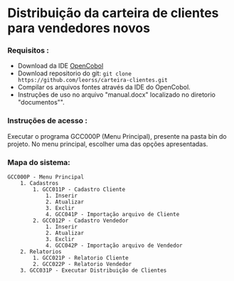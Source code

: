 # Distribuição da carteira de clientes para vendedores novos

### Requisitos :
- Download da IDE [OpenCobol](https://launchpad.net/cobcide/+download)
- Download repositorio do git: `git clone https://github.com/leorss/carteira-clientes.git`
- Compilar os arquivos fontes através da IDE do OpenCobol.
- Instruções de uso no arquivo "manual.docx" localizado no diretorio "documentos"".

### Instruções de acesso :

Executar o programa GCC000P (Menu Principal), presente na pasta bin do projeto. No menu principal, escolher uma das opções apresentadas.

### Mapa do sistema:

    GCC000P - Menu Principal
        1. Cadastros
            1. GCC011P - Cadastro Cliente
                1. Inserir
                2. Atualizar
                3. Exclir
                4. GCC041P - Importação arquivo de Cliente
            2. GCC012P - Cadastro Vendedor
                1. Inserir
                2. Atualizar
                3. Exclir
                4. GCC042P - Importação arquivo de Vendedor
        2. Relatorios
            1. GCC021P - Relatorio Cliente
            2. GCC022P - Relatorio Vendedor
        3. GCC031P - Executar Distribuição de Clientes
